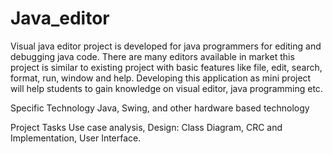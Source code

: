# Java_editor

Visual java editor project is developed for java programmers for editing and debugging java code. There are many editors available in market this project is similar to existing project with basic features like file, edit, search, format, run, window and help. Developing this application as mini project will help students to gain knowledge on visual editor, java programming etc. 

Specific Technology 
Java, Swing, and other hardware based technology

Project Tasks
Use case analysis, Design: Class Diagram, CRC and Implementation, User Interface.
